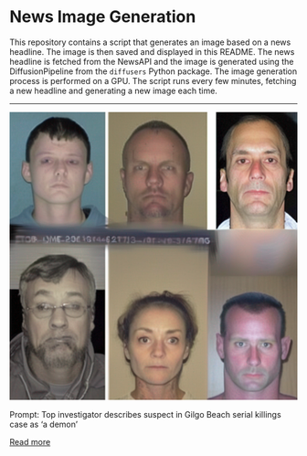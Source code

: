 # News Image Generation
This repository contains a script that generates an image based on a news headline. The image is then saved and displayed in this README.
The news headline is fetched from the NewsAPI and the image is generated using the DiffusionPipeline from the `diffusers` Python package. The image generation process is performed on a GPU.
The script runs every few minutes, fetching a new headline and generating a new image each time.

---

![Generated Image](image.png)

Prompt: Top investigator describes suspect in Gilgo Beach serial killings case as ‘a demon’

[Read more](https://www.cnn.com/2023/07/16/us/murder-victims-gilgo-beach-rex-heuermann/index.html)